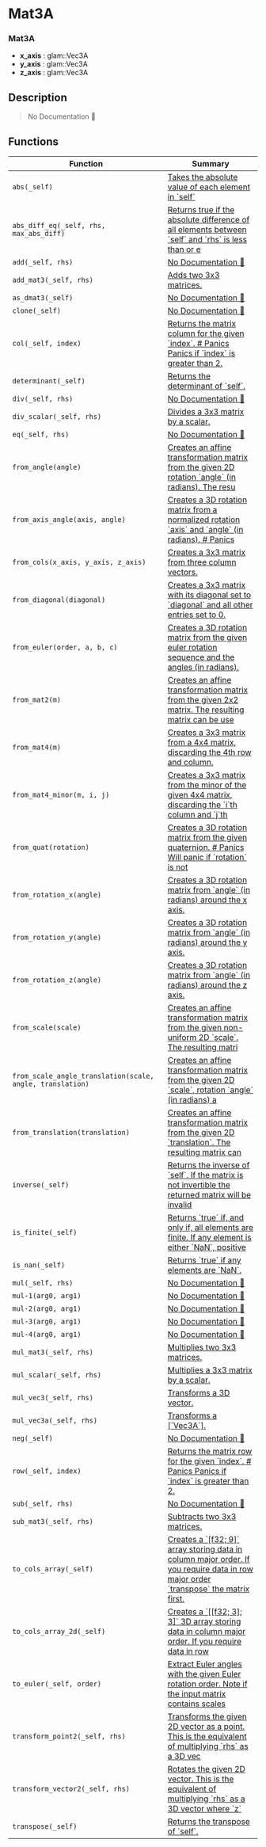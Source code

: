# Mat3A

### Mat3A

- **x\_axis** : glam::Vec3A
- **y\_axis** : glam::Vec3A
- **z\_axis** : glam::Vec3A

## Description

> No Documentation 🚧

## Functions

| Function | Summary |
| --- | --- |
| `abs(_self)` | [ Takes the absolute value of each element in \`self\`](./mat3a/abs.md) |
| `abs_diff_eq(_self, rhs, max_abs_diff)` | [ Returns true if the absolute difference of all elements between \`self\` and \`rhs\`  is less than or e](./mat3a/abs_diff_eq.md) |
| `add(_self, rhs)` | [No Documentation 🚧](./mat3a/add.md) |
| `add_mat3(_self, rhs)` | [ Adds two 3x3 matrices\.](./mat3a/add_mat3.md) |
| `as_dmat3(_self)` | [No Documentation 🚧](./mat3a/as_dmat3.md) |
| `clone(_self)` | [No Documentation 🚧](./mat3a/clone.md) |
| `col(_self, index)` | [ Returns the matrix column for the given \`index\`\.  \# Panics  Panics if \`index\` is greater than 2\.](./mat3a/col.md) |
| `determinant(_self)` | [ Returns the determinant of \`self\`\.](./mat3a/determinant.md) |
| `div(_self, rhs)` | [No Documentation 🚧](./mat3a/div.md) |
| `div_scalar(_self, rhs)` | [ Divides a 3x3 matrix by a scalar\.](./mat3a/div_scalar.md) |
| `eq(_self, rhs)` | [No Documentation 🚧](./mat3a/eq.md) |
| `from_angle(angle)` | [ Creates an affine transformation matrix from the given 2D rotation \`angle\` \(in  radians\)\.  The resu](./mat3a/from_angle.md) |
| `from_axis_angle(axis, angle)` | [ Creates a 3D rotation matrix from a normalized rotation \`axis\` and \`angle\` \(in  radians\)\.  \# Panics](./mat3a/from_axis_angle.md) |
| `from_cols(x_axis, y_axis, z_axis)` | [ Creates a 3x3 matrix from three column vectors\.](./mat3a/from_cols.md) |
| `from_diagonal(diagonal)` | [ Creates a 3x3 matrix with its diagonal set to \`diagonal\` and all other entries set to 0\.](./mat3a/from_diagonal.md) |
| `from_euler(order, a, b, c)` | [ Creates a 3D rotation matrix from the given euler rotation sequence and the angles \(in  radians\)\.](./mat3a/from_euler.md) |
| `from_mat2(m)` | [ Creates an affine transformation matrix from the given 2x2 matrix\.  The resulting matrix can be use](./mat3a/from_mat2.md) |
| `from_mat4(m)` | [ Creates a 3x3 matrix from a 4x4 matrix, discarding the 4th row and column\.](./mat3a/from_mat4.md) |
| `from_mat4_minor(m, i, j)` | [ Creates a 3x3 matrix from the minor of the given 4x4 matrix, discarding the \`i\`th column  and \`j\`th](./mat3a/from_mat4_minor.md) |
| `from_quat(rotation)` | [ Creates a 3D rotation matrix from the given quaternion\.  \# Panics  Will panic if \`rotation\` is not ](./mat3a/from_quat.md) |
| `from_rotation_x(angle)` | [ Creates a 3D rotation matrix from \`angle\` \(in radians\) around the x axis\.](./mat3a/from_rotation_x.md) |
| `from_rotation_y(angle)` | [ Creates a 3D rotation matrix from \`angle\` \(in radians\) around the y axis\.](./mat3a/from_rotation_y.md) |
| `from_rotation_z(angle)` | [ Creates a 3D rotation matrix from \`angle\` \(in radians\) around the z axis\.](./mat3a/from_rotation_z.md) |
| `from_scale(scale)` | [ Creates an affine transformation matrix from the given non\-uniform 2D \`scale\`\.  The resulting matri](./mat3a/from_scale.md) |
| `from_scale_angle_translation(scale, angle, translation)` | [ Creates an affine transformation matrix from the given 2D \`scale\`, rotation \`angle\` \(in  radians\) a](./mat3a/from_scale_angle_translation.md) |
| `from_translation(translation)` | [ Creates an affine transformation matrix from the given 2D \`translation\`\.  The resulting matrix can ](./mat3a/from_translation.md) |
| `inverse(_self)` | [ Returns the inverse of \`self\`\.  If the matrix is not invertible the returned matrix will be invalid](./mat3a/inverse.md) |
| `is_finite(_self)` | [ Returns \`true\` if, and only if, all elements are finite\.  If any element is either \`NaN\`, positive ](./mat3a/is_finite.md) |
| `is_nan(_self)` | [ Returns \`true\` if any elements are \`NaN\`\.](./mat3a/is_nan.md) |
| `mul(_self, rhs)` | [No Documentation 🚧](./mat3a/mul.md) |
| `mul-1(arg0, arg1)` | [No Documentation 🚧](./mat3a/mul-1.md) |
| `mul-2(arg0, arg1)` | [No Documentation 🚧](./mat3a/mul-2.md) |
| `mul-3(arg0, arg1)` | [No Documentation 🚧](./mat3a/mul-3.md) |
| `mul-4(arg0, arg1)` | [No Documentation 🚧](./mat3a/mul-4.md) |
| `mul_mat3(_self, rhs)` | [ Multiplies two 3x3 matrices\.](./mat3a/mul_mat3.md) |
| `mul_scalar(_self, rhs)` | [ Multiplies a 3x3 matrix by a scalar\.](./mat3a/mul_scalar.md) |
| `mul_vec3(_self, rhs)` | [ Transforms a 3D vector\.](./mat3a/mul_vec3.md) |
| `mul_vec3a(_self, rhs)` | [ Transforms a \[\`Vec3A\`\]\.](./mat3a/mul_vec3a.md) |
| `neg(_self)` | [No Documentation 🚧](./mat3a/neg.md) |
| `row(_self, index)` | [ Returns the matrix row for the given \`index\`\.  \# Panics  Panics if \`index\` is greater than 2\.](./mat3a/row.md) |
| `sub(_self, rhs)` | [No Documentation 🚧](./mat3a/sub.md) |
| `sub_mat3(_self, rhs)` | [ Subtracts two 3x3 matrices\.](./mat3a/sub_mat3.md) |
| `to_cols_array(_self)` | [ Creates a \`\[f32; 9\]\` array storing data in column major order\.  If you require data in row major order \`transpose\` the matrix first\.](./mat3a/to_cols_array.md) |
| `to_cols_array_2d(_self)` | [ Creates a \`\[\[f32; 3\]; 3\]\` 3D array storing data in column major order\.  If you require data in row ](./mat3a/to_cols_array_2d.md) |
| `to_euler(_self, order)` | [ Extract Euler angles with the given Euler rotation order\.  Note if the input matrix contains scales](./mat3a/to_euler.md) |
| `transform_point2(_self, rhs)` | [ Transforms the given 2D vector as a point\.  This is the equivalent of multiplying \`rhs\` as a 3D vec](./mat3a/transform_point2.md) |
| `transform_vector2(_self, rhs)` | [ Rotates the given 2D vector\.  This is the equivalent of multiplying \`rhs\` as a 3D vector where \`z\` ](./mat3a/transform_vector2.md) |
| `transpose(_self)` | [ Returns the transpose of \`self\`\.](./mat3a/transpose.md) |
